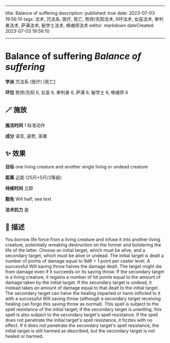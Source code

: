 
---
title: Balance of suffering
description: 
published: true
date: 2023-07-03 19:56:10
tags: 法术, 咒法系, 医疗, 死亡, 牧师/先知法术, 6环法术, 女巫法术, 审判者法术, 萨满法术, 秘学士法术, 唤魂师法术
editor: markdown
dateCreated: 2023-07-03 19:56:10

---

# **Balance of suffering** *Balance of suffering*

**学派** 咒法系 (医疗) \[死亡\] 

**环位** 牧师/先知 6, 女巫 6, 审判者 6, 萨满 6, 秘学士 6, 唤魂师 6

## 🪄 施放

**施法时间** 1 标准动作

**成分** 语言, 姿势, 圣徽

## ✨ 效果 

**目标** one living creature and another single living or undead creature 

**距离** 近距 (25尺+5尺/2等级)  

**持续时间** 立即 

**豁免** Will half; see text

**法术抗力** 是

## 📖 描述

You borrow life force from a living creature and infuse it into another living creature, potentially wreaking destruction on the former and bolstering the life of the latter.  Choose an initial target, which must be alive, and a secondary target, which must be alive or undead. The initial target is dealt a number of points of damage equal to 9d6 + 1 point per caster level. A successful Will saving throw halves the damage dealt. The target might die from damage even if it succeeds on its saving throw.  If the secondary target is a living creature, it regains a number of hit points equal to the amount of damage taken by the initial target. If the secondary target is undead, it instead takes an amount of damage equal to that dealt to the initial target. The secondary target can halve the healing imparted or harm inflicted to it with a successful Will saving throw (although a secondary target receiving healing can forgo this saving throw as normal).  This spell is subject to the spell resistance of the initial target; if the secondary target is unwilling, this spell is also subject to the secondary target's spell resistance. If the spell does not penetrate the initial target's spell resistance, it fizzles with no effect. If it does not penetrate the secondary target's spell resistance, the initial target is still harmed as described, but the secondary target is not healed or harmed.
    